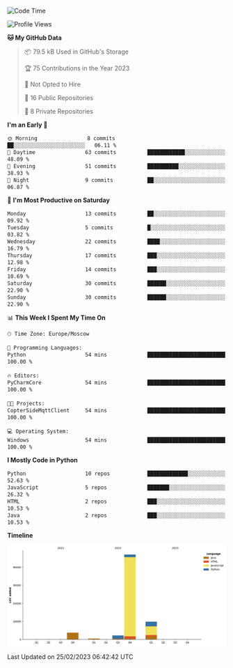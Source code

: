 <!--START_SECTION:waka-->
![Code Time](http://img.shields.io/badge/Code%20Time-33%20hrs%2023%20mins-blue)

![Profile Views](http://img.shields.io/badge/Profile%20Views-0-blue)

**🐱 My GitHub Data** 

> 📦 79.5 kB Used in GitHub's Storage 
 > 
> 🏆 75 Contributions in the Year 2023
 > 
> 🚫 Not Opted to Hire
 > 
> 📜 16 Public Repositories 
 > 
> 🔑 8 Private Repositories 
 > 
**I'm an Early 🐤** 

```text
🌞 Morning                8 commits           ██░░░░░░░░░░░░░░░░░░░░░░░   06.11 % 
🌆 Daytime                63 commits          ████████████░░░░░░░░░░░░░   48.09 % 
🌃 Evening                51 commits          ██████████░░░░░░░░░░░░░░░   38.93 % 
🌙 Night                  9 commits           ██░░░░░░░░░░░░░░░░░░░░░░░   06.87 % 
```
📅 **I'm Most Productive on Saturday** 

```text
Monday                   13 commits          ██░░░░░░░░░░░░░░░░░░░░░░░   09.92 % 
Tuesday                  5 commits           █░░░░░░░░░░░░░░░░░░░░░░░░   03.82 % 
Wednesday                22 commits          ████░░░░░░░░░░░░░░░░░░░░░   16.79 % 
Thursday                 17 commits          ███░░░░░░░░░░░░░░░░░░░░░░   12.98 % 
Friday                   14 commits          ███░░░░░░░░░░░░░░░░░░░░░░   10.69 % 
Saturday                 30 commits          ██████░░░░░░░░░░░░░░░░░░░   22.90 % 
Sunday                   30 commits          ██████░░░░░░░░░░░░░░░░░░░   22.90 % 
```


📊 **This Week I Spent My Time On** 

```text
🕑︎ Time Zone: Europe/Moscow

💬 Programming Languages: 
Python                   54 mins             █████████████████████████   100.00 % 

🔥 Editors: 
PyCharmCore              54 mins             █████████████████████████   100.00 % 

🐱‍💻 Projects: 
CopterSideMqttClient     54 mins             █████████████████████████   100.00 % 

💻 Operating System: 
Windows                  54 mins             █████████████████████████   100.00 % 
```

**I Mostly Code in Python** 

```text
Python                   10 repos            █████████████░░░░░░░░░░░░   52.63 % 
JavaScript               5 repos             ███████░░░░░░░░░░░░░░░░░░   26.32 % 
HTML                     2 repos             ███░░░░░░░░░░░░░░░░░░░░░░   10.53 % 
Java                     2 repos             ███░░░░░░░░░░░░░░░░░░░░░░   10.53 % 
```



**Timeline**

![Lines of Code chart](https://raw.githubusercontent.com/Adlemex/Adlemex/main/assets/bar_graph.png)


 Last Updated on 25/02/2023 06:42:42 UTC
<!--END_SECTION:waka-->
